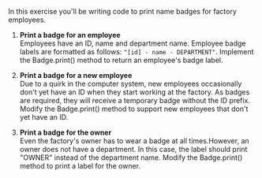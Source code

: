 In this exercise you'll be writing code to print name badges for factory employees.

1. **Print a badge for an employee**\
   Employees have an ID, name and department name. Employee badge labels are formatted as
   follows: `"[id] - name - DEPARTMENT"`. Implement the Badge.print() method to return an employee's
   badge label.

2. **Print a badge for a new employee**\
   Due to a quirk in the computer system, new employees occasionally don't yet have an ID when
   they start working at the factory. As badges are required, they will receive a temporary badge
   without the ID prefix. Modify the Badge.print() method to support new employees that don't yet
   have an ID.

3. **Print a badge for the owner**\
   Even the factory's owner has to wear a badge at all times.However, an owner does not have a
   department. In this case, the label should print "OWNER" instead of the department name. Modify
   the Badge.print() method to print a label for the owner.